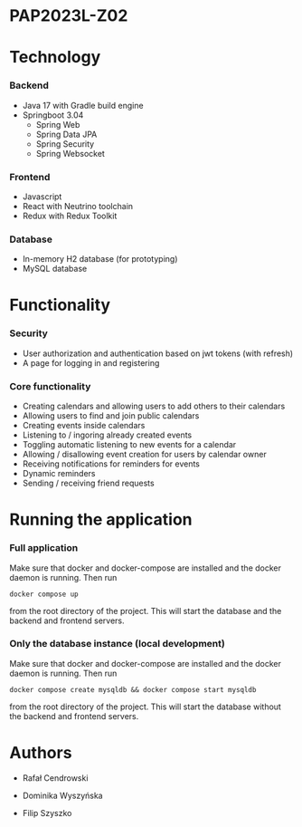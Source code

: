 # PAP2023L-Z02

# Technology
### Backend
- Java 17 with Gradle build engine
- Springboot 3.04
    - Spring Web
    - Spring Data JPA
    - Spring Security
    - Spring Websocket
### Frontend
- Javascript
- React with Neutrino toolchain
- Redux with Redux Toolkit
### Database
- In-memory H2 database (for prototyping)
- MySQL database

# Functionality

### Security
- User authorization and authentication based on jwt tokens (with refresh)
- A page for logging in and registering

### Core functionality

- Creating calendars and allowing users to add others to their calendars
- Allowing users to find and join public calendars
- Creating events inside calendars
- Listening to / ingoring already created events
- Toggling automatic listening to new events for a calendar
- Allowing / disallowing event creation for users by calendar owner
- Receiving notifications for reminders for events
- Dynamic reminders
- Sending / receiving friend requests

# Running the application

### Full application

Make sure that docker and docker-compose are installed and the docker daemon is running. Then run

```docker compose up```

from the root directory of the project. This will start the database and the backend and frontend servers.

### Only the database instance (local development)

Make sure that docker and docker-compose are installed and the docker daemon is running. Then run

```docker compose create mysqldb && docker compose start mysqldb```

from the root directory of the project. This will start the database without the backend and frontend servers.

# Authors

- Rafał Cendrowski

- Dominika Wyszyńska

- Filip Szyszko
